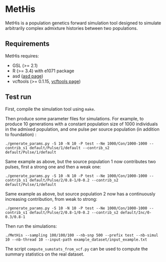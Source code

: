 # MetHis

MetHis is a population genetics forward simulation tool designed to simulate arbitrarily complex admixture histories between two populations.

## Requirements
MetHis requires:
- GSL (>= 2.1)
- R (>= 3.4) with e1071 package
- asd ([asd page](https://github.com/szpiech/asd))
- vcftools (>= 0.1.15, [vcftools page](https://vcftools.github.io/index.html))


## Test run
First, compile the simulation tool using `make`.

Then produce some parameter files for simulations. For example, to produce 10 generations with a constant population size of 1000 individuals in the admixed population, and one pulse per source population (in addition to foundation) :
```
./generate_params.py -S 10 -N 10 -P test --Ne 1000/Con/1000-1000 --contrib_s1 default/Pulse/1/default --contrib_s2 default/Pulse/1/default
```

Same example as above, but the source population 1 now contributes two pulses, first a strong one and then a weak one:
```
./generate_params.py -S 10 -N 10 -P test --Ne 1000/Con/1000-1000 --contrib_s1 default/Pulse/2/0.8-1/0-0.2 --contrib_s2 default/Pulse/1/default
```

Same example as above, but source population 2 now has a continuously increasing contribution, from weak to strong:
```
./generate_params.py -S 10 -N 10 -P test --Ne 1000/Con/1000-1000 --contrib_s1 default/Pulse/2/0.8-1/0-0.2 --contrib_s2 default/Inc/0-0.3/0.8-1
```


Then run the simulations:
```
./MetHis --sampling 100/100/100 --nb-snp 500 --prefix test --nb-simul 10 --nb-thread 10 --input-path example_dataset/input_example.txt
```

The script `compute_sumstats_from_vcf.py` can be used to compute the summary statistics on the real dataset.
